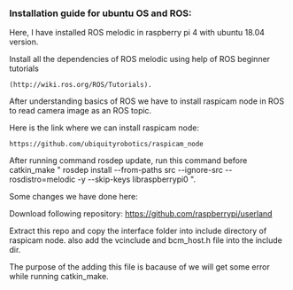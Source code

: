 ### Installation guide for ubuntu OS and ROS:

Here, I have installed ROS melodic in raspberry pi 4 with ubuntu 18.04 version.

Install all the dependencies of ROS melodic using help of ROS beginner tutorials

    (http://wiki.ros.org/ROS/Tutorials).

After understanding basics of ROS we have to install raspicam node in ROS to read camera image as an ROS topic.

Here is the link where we can install raspicam node:

    https://github.com/ubiquityrobotics/raspicam_node

After running command rosdep update, run this command before catkin_make " rosdep install --from-paths src --ignore-src --rosdistro=melodic -y --skip-keys libraspberrypi0 ".

Some changes we have done here:

Download following repository:
https://github.com/raspberrypi/userland

Extract this repo and copy the interface folder into include directory of raspicam node. also add the vcinclude and bcm_host.h file into the include dir.

The purpose of the adding this file is bacause of we will get some error while running catkin_make.
